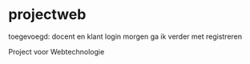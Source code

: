 # projectweb
toegevoegd:
docent en klant login
morgen ga ik verder met registreren

Project voor Webtechnologie
